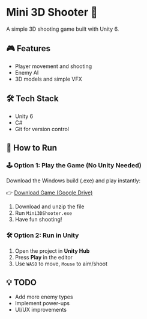 # Mini 3D Shooter 🎯

A simple 3D shooting game built with Unity 6.

## 🎮 Features

- Player movement and shooting
- Enemy AI
- 3D models and simple VFX

## 🛠️ Tech Stack

- Unity 6
- C#
- Git for version control

## 🚀 How to Run

### 🕹️ Option 1: Play the Game (No Unity Needed)

Download the Windows build (.exe) and play instantly:

👉 [Download Game (Google Drive)](https://drive.google.com/file/d/1A9UVkEOzN10F3nVJDP-Ds73te5luRNUJ/view?usp=drive_link)

1. Download and unzip the file
2. Run `Mini3DShooter.exe`
3. Have fun shooting!

### 🛠️ Option 2: Run in Unity

1. Open the project in **Unity Hub**
2. Press **Play** in the editor
3. Use `WASD` to move, `Mouse` to aim/shoot


## 💡 TODO

- Add more enemy types
- Implement power-ups
- UI/UX improvements

